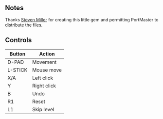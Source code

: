 ## Notes

Thanks [Steven Miller](https://steven-miller.itch.io) for creating this little gem and permitting PortMaster to distribute the files.


## Controls

| Button  | Action      |
| ------- | ----------- |
| D-PAD   | Movement    |
| L-STICK | Mouse move  |
| X/A     | Left click  |
| Y       | Right click |
| B       | Undo        |
| R1      | Reset       |
| L1      | Skip level  |
